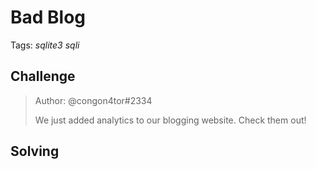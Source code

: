 # Bad Blog

Tags: _sqlite3_ _sqli_

## Challenge

>Author: @congon4tor#2334
>
>We just added analytics to our blogging website. Check them out!
>

## Solving


